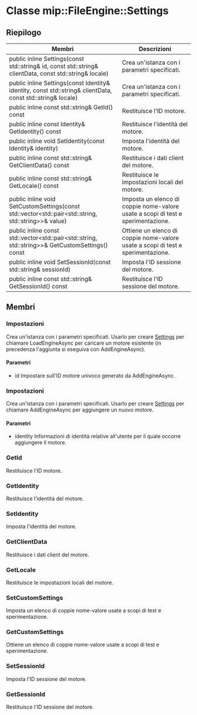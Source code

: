 # <a name="class-mipfileenginesettings"></a>Classe mip::FileEngine::Settings 
  
## <a name="summary"></a>Riepilogo
 Membri                        | Descrizioni                                
--------------------------------|---------------------------------------------
public inline Settings(const std::string& id, const std::string& clientData, const std::string& locale)  |  Crea un'istanza con i parametri specificati.
public inline Settings(const Identity& identity, const std::string& clientData, const std::string& locale)  |  Crea un'istanza con i parametri specificati.
public inline const std::string& GetId() const  |  Restituisce l'ID motore.
public inline const Identity& GetIdentity() const  |  Restituisce l'identità del motore.
public inline void SetIdentity(const Identity& identity)  |  Imposta l'identità del motore.
public inline const std::string& GetClientData() const  |  Restituisce i dati client del motore.
public inline const std::string& GetLocale() const  |  Restituisce le impostazioni locali del motore.
public inline void SetCustomSettings(const std::vector<std::pair<std::string, std::string>>& value)  |  Imposta un elenco di coppie nome-valore usate a scopi di test e sperimentazione.
public inline const std::vector<std::pair<std::string, std::string>>& GetCustomSettings() const  |  Ottiene un elenco di coppie nome-valore usate a scopi di test e sperimentazione.
public inline void SetSessionId(const std::string& sessionId)  |  Imposta l'ID sessione del motore.
public inline const std::string& GetSessionId() const  |  Restituisce l'ID sessione del motore.
  
## <a name="members"></a>Membri
  
### <a name="settings"></a>Impostazioni
Crea un'istanza con i parametri specificati.
Usarlo per creare [Settings](#classmip_1_1_file_engine_1_1_settings) per chiamare LoadEngineAsync per caricare un motore esistente (in precedenza l'aggiunta si eseguiva con AddEngineAsync).
  
#### <a name="parameters"></a>Parametri
* id Impostare sull'ID motore univoco generato da AddEngineAsync.
  
### <a name="settings"></a>Impostazioni
Crea un'istanza con i parametri specificati.
Usarlo per creare [Settings](#classmip_1_1_file_engine_1_1_settings) per chiamare AddEngineAsync per aggiungere un nuovo motore.
  
#### <a name="parameters"></a>Parametri
* identity Informazioni di identità relative all'utente per il quale occorre aggiungere il motore.
  
### <a name="getid"></a>GetId
Restituisce l'ID motore.
  
### <a name="getidentity"></a>GetIdentity
Restituisce l'identità del motore.
  
### <a name="setidentity"></a>SetIdentity
Imposta l'identità del motore.
  
### <a name="getclientdata"></a>GetClientData
Restituisce i dati client del motore.
  
### <a name="getlocale"></a>GetLocale
Restituisce le impostazioni locali del motore.
  
### <a name="setcustomsettings"></a>SetCustomSettings
Imposta un elenco di coppie nome-valore usate a scopi di test e sperimentazione.
  
### <a name="getcustomsettings"></a>GetCustomSettings
Ottiene un elenco di coppie nome-valore usate a scopi di test e sperimentazione.
  
### <a name="setsessionid"></a>SetSessionId
Imposta l'ID sessione del motore.
  
### <a name="getsessionid"></a>GetSessionId
Restituisce l'ID sessione del motore.